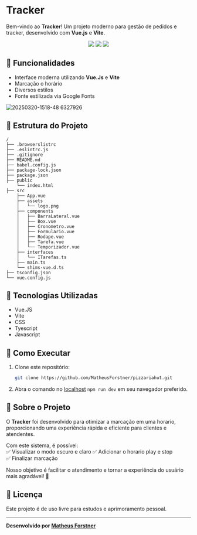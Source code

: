 # Tracker

Bem-vindo ao **Tracker**! Um projeto moderno para gestão de pedidos e tracker, desenvolvido com **Vue.js** e **Vite**. 

<p align="center">
  <img src="https://img.shields.io/badge/Vue.js-3.3.4-42b883?style=for-the-badge&logo=vue.js&logoColor=white">
  <img src="https://img.shields.io/badge/Vite-4.4.9-blueviolet?style=for-the-badge&logo=vite&logoColor=white">
  <img src="https://img.shields.io/badge/TypeScript-5.1.6-3178c6?style=for-the-badge&logo=typescript&logoColor=white">
</p>


## 🚀 Funcionalidades
- Interface moderna utilizando **Vue.Js** e **Vite**
- Marcação o horário
- Diversos estilos
- Fonte estilizada via Google Fonts


![20250320-1518-48 6327926](https://github.com/user-attachments/assets/12dd3877-06c9-4343-ae31-e6ee24923fbc)



## 📂 Estrutura do Projeto
```
/
├── .browserslistrc
├── .eslintrc.js
├── .gitignore
├── README.md
├── babel.config.js
├── package-lock.json
├── package.json
├── public
    └── index.html
├── src
    ├── App.vue
    ├── assets
    │   └── logo.png
    ├── components
    │   ├── BarraLateral.vue
    │   ├── Box.vue
    │   ├── Cronometro.vue
    │   ├── Formulario.vue
    │   ├── Rodape.vue
    │   ├── Tarefa.vue
    │   └── Temporizador.vue
    ├── interfaces
    │   └── ITarefas.ts
    ├── main.ts
    └── shims-vue.d.ts
├── tsconfig.json
└── vue.config.js
```

## 🎨 Tecnologias Utilizadas
- Vue.JS
- Vite
- CSS
- Tyescript
- Javascript

## 🔧 Como Executar
1. Clone este repositório:
   ```sh
   git clone https://github.com/MatheusForstner/pizzariahut.git
   ```
2. Abra o comando no [localhost](http://localhost:8080/) `npm run dev` em seu navegador preferido.

## 📌 Sobre o Projeto

O **Tracker** foi desenvolvido para otimizar a marcação em uma horario, proporcionando uma experiência rápida e eficiente para clientes e atendentes.  

Com este sistema, é possível:  
✅ Visualizar o modo escuro e claro
✅ Adicionar o horario play e stop  
✅ Finalizar marcação 

Nosso objetivo é facilitar o atendimento e tornar a experiência do usuário mais agradável! 🎯  

## 📝 Licença
Este projeto é de uso livre para estudos e aprimoramento pessoal.

---
**Desenvolvido por [Matheus Forstner](https://github.com/MatheusForstner)**

